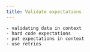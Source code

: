 ```yaml
---
title: Validate expectations
---
```


    - validating data in context
    - hard code expectations
    - put expectations in context
    - use retries
